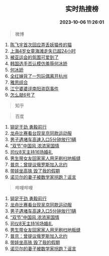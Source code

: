 <div align="center"><h2>实时热搜榜</h2><h4>2023-10-06 11:26:01</h4></div>

> 微博  

1. [陈飞宇首次回应弄丢妖猫传的猫](https://s.weibo.com/weibo?q=%23%E9%99%88%E9%A3%9E%E5%AE%87%E9%A6%96%E6%AC%A1%E5%9B%9E%E5%BA%94%E5%BC%84%E4%B8%A2%E5%A6%96%E7%8C%AB%E4%BC%A0%E7%9A%84%E7%8C%AB%23&t=31&band_rank=1&Refer=top)<br />
2. [上海4岁女童海滩走失已超24小时](https://s.weibo.com/weibo?q=%23%E4%B8%8A%E6%B5%B74%E5%B2%81%E5%A5%B3%E7%AB%A5%E6%B5%B7%E6%BB%A9%E8%B5%B0%E5%A4%B1%E5%B7%B2%E8%B6%8524%E5%B0%8F%E6%97%B6%23&t=31&band_rank=2&Refer=top)<br />
3. [被亚运会的氛围可爱到了](https://s.weibo.com/weibo?q=%23%E8%A2%AB%E4%BA%9A%E8%BF%90%E4%BC%9A%E7%9A%84%E6%B0%9B%E5%9B%B4%E5%8F%AF%E7%88%B1%E5%88%B0%E4%BA%86%23&t=31&band_rank=3&Refer=top)<br />
4. [韩国选手否认模仿羞辱何冰娇](https://s.weibo.com/weibo?q=%23%E9%9F%A9%E5%9B%BD%E9%80%89%E6%89%8B%E5%90%A6%E8%AE%A4%E6%A8%A1%E4%BB%BF%E7%BE%9E%E8%BE%B1%E4%BD%95%E5%86%B0%E5%A8%87%23&t=31&band_rank=4&Refer=top)<br />
5. [何冰娇](https://s.weibo.com/weibo?q=%E4%BD%95%E5%86%B0%E5%A8%87&t=31&band_rank=5&Refer=top)<br />
6. [全红婵背了一包玩偶离开杭州](https://s.weibo.com/weibo?q=%23%E5%85%A8%E7%BA%A2%E5%A9%B5%E8%83%8C%E4%BA%86%E4%B8%80%E5%8C%85%E7%8E%A9%E5%81%B6%E7%A6%BB%E5%BC%80%E6%9D%AD%E5%B7%9E%23&t=31&band_rank=6&Refer=top)<br />
7. [雅思组合](https://s.weibo.com/weibo?q=%E9%9B%85%E6%80%9D%E7%BB%84%E5%90%88&t=31&band_rank=7&Refer=top)<br />
8. [江宁婆婆评南阳盗窃事件](https://s.weibo.com/weibo?q=%E6%B1%9F%E5%AE%81%E5%A9%86%E5%A9%86%E8%AF%84%E5%8D%97%E9%98%B3%E7%9B%97%E7%AA%83%E4%BA%8B%E4%BB%B6&t=31&band_rank=8&Refer=top)<br />
9. [怎么就6号了](https://s.weibo.com/weibo?q=%23%E6%80%8E%E4%B9%88%E5%B0%B16%E5%8F%B7%E4%BA%86%23&t=31&band_rank=9&Refer=top)<br />

> 知乎  


> 百度  

1. [铆足干劲 勇毅前行](https://www.baidu.com/s?wd=%E9%93%86%E8%B6%B3%E5%B9%B2%E5%8A%B2+%E5%8B%87%E6%AF%85%E5%89%8D%E8%A1%8C&sa=fyb_news&rsv_dl=fyb_news)<br />
2. [龙舟比赛看台现吴京同款运动服](https://www.baidu.com/s?wd=%E9%BE%99%E8%88%9F%E6%AF%94%E8%B5%9B%E7%9C%8B%E5%8F%B0%E7%8E%B0%E5%90%B4%E4%BA%AC%E5%90%8C%E6%AC%BE%E8%BF%90%E5%8A%A8%E6%9C%8D&sa=fyb_news&rsv_dl=fyb_news)<br />
3. [男子遇堵车高速入口5分钟放行1辆](https://www.baidu.com/s?wd=%E7%94%B7%E5%AD%90%E9%81%87%E5%A0%B5%E8%BD%A6%E9%AB%98%E9%80%9F%E5%85%A5%E5%8F%A35%E5%88%86%E9%92%9F%E6%94%BE%E8%A1%8C1%E8%BE%86&sa=fyb_news&rsv_dl=fyb_news)<br />
4. [“双节”中国风 浓浓家国情](https://www.baidu.com/s?wd=%E2%80%9C%E5%8F%8C%E8%8A%82%E2%80%9D%E4%B8%AD%E5%9B%BD%E9%A3%8E+%E6%B5%93%E6%B5%93%E5%AE%B6%E5%9B%BD%E6%83%85&sa=fyb_news&rsv_dl=fyb_news)<br />
5. [司仪8天主持16场婚礼](https://www.baidu.com/s?wd=%E5%8F%B8%E4%BB%AA8%E5%A4%A9%E4%B8%BB%E6%8C%8116%E5%9C%BA%E5%A9%9A%E7%A4%BC&sa=fyb_news&rsv_dl=fyb_news)<br />
6. [男生带女友回家家人用牙刷扫地板缝](https://www.baidu.com/s?wd=%E7%94%B7%E7%94%9F%E5%B8%A6%E5%A5%B3%E5%8F%8B%E5%9B%9E%E5%AE%B6%E5%AE%B6%E4%BA%BA%E7%94%A8%E7%89%99%E5%88%B7%E6%89%AB%E5%9C%B0%E6%9D%BF%E7%BC%9D&sa=fyb_news&rsv_dl=fyb_news)<br />
7. [普京：曾提议俄罗斯加入北约](https://www.baidu.com/s?wd=%E6%99%AE%E4%BA%AC%EF%BC%9A%E6%9B%BE%E6%8F%90%E8%AE%AE%E4%BF%84%E7%BD%97%E6%96%AF%E5%8A%A0%E5%85%A5%E5%8C%97%E7%BA%A6&sa=fyb_news&rsv_dl=fyb_news)<br />
8. [带娃坐高铁 毁了我的假期](https://www.baidu.com/s?wd=%E5%B8%A6%E5%A8%83%E5%9D%90%E9%AB%98%E9%93%81+%E6%AF%81%E4%BA%86%E6%88%91%E7%9A%84%E5%81%87%E6%9C%9F&sa=fyb_news&rsv_dl=fyb_news)<br />
9. [诺贝尔的妻子被数学家拐跑？谣言](https://www.baidu.com/s?wd=%E8%AF%BA%E8%B4%9D%E5%B0%94%E7%9A%84%E5%A6%BB%E5%AD%90%E8%A2%AB%E6%95%B0%E5%AD%A6%E5%AE%B6%E6%8B%90%E8%B7%91%EF%BC%9F%E8%B0%A3%E8%A8%80&sa=fyb_news&rsv_dl=fyb_news)<br />

> 哔哩哔哩  

1. [铆足干劲 勇毅前行](https://www.baidu.com/s?wd=%E9%93%86%E8%B6%B3%E5%B9%B2%E5%8A%B2+%E5%8B%87%E6%AF%85%E5%89%8D%E8%A1%8C&sa=fyb_news&rsv_dl=fyb_news)<br />
2. [龙舟比赛看台现吴京同款运动服](https://www.baidu.com/s?wd=%E9%BE%99%E8%88%9F%E6%AF%94%E8%B5%9B%E7%9C%8B%E5%8F%B0%E7%8E%B0%E5%90%B4%E4%BA%AC%E5%90%8C%E6%AC%BE%E8%BF%90%E5%8A%A8%E6%9C%8D&sa=fyb_news&rsv_dl=fyb_news)<br />
3. [男子遇堵车高速入口5分钟放行1辆](https://www.baidu.com/s?wd=%E7%94%B7%E5%AD%90%E9%81%87%E5%A0%B5%E8%BD%A6%E9%AB%98%E9%80%9F%E5%85%A5%E5%8F%A35%E5%88%86%E9%92%9F%E6%94%BE%E8%A1%8C1%E8%BE%86&sa=fyb_news&rsv_dl=fyb_news)<br />
4. [“双节”中国风 浓浓家国情](https://www.baidu.com/s?wd=%E2%80%9C%E5%8F%8C%E8%8A%82%E2%80%9D%E4%B8%AD%E5%9B%BD%E9%A3%8E+%E6%B5%93%E6%B5%93%E5%AE%B6%E5%9B%BD%E6%83%85&sa=fyb_news&rsv_dl=fyb_news)<br />
5. [司仪8天主持16场婚礼](https://www.baidu.com/s?wd=%E5%8F%B8%E4%BB%AA8%E5%A4%A9%E4%B8%BB%E6%8C%8116%E5%9C%BA%E5%A9%9A%E7%A4%BC&sa=fyb_news&rsv_dl=fyb_news)<br />
6. [男生带女友回家家人用牙刷扫地板缝](https://www.baidu.com/s?wd=%E7%94%B7%E7%94%9F%E5%B8%A6%E5%A5%B3%E5%8F%8B%E5%9B%9E%E5%AE%B6%E5%AE%B6%E4%BA%BA%E7%94%A8%E7%89%99%E5%88%B7%E6%89%AB%E5%9C%B0%E6%9D%BF%E7%BC%9D&sa=fyb_news&rsv_dl=fyb_news)<br />
7. [普京：曾提议俄罗斯加入北约](https://www.baidu.com/s?wd=%E6%99%AE%E4%BA%AC%EF%BC%9A%E6%9B%BE%E6%8F%90%E8%AE%AE%E4%BF%84%E7%BD%97%E6%96%AF%E5%8A%A0%E5%85%A5%E5%8C%97%E7%BA%A6&sa=fyb_news&rsv_dl=fyb_news)<br />
8. [带娃坐高铁 毁了我的假期](https://www.baidu.com/s?wd=%E5%B8%A6%E5%A8%83%E5%9D%90%E9%AB%98%E9%93%81+%E6%AF%81%E4%BA%86%E6%88%91%E7%9A%84%E5%81%87%E6%9C%9F&sa=fyb_news&rsv_dl=fyb_news)<br />
9. [诺贝尔的妻子被数学家拐跑？谣言](https://www.baidu.com/s?wd=%E8%AF%BA%E8%B4%9D%E5%B0%94%E7%9A%84%E5%A6%BB%E5%AD%90%E8%A2%AB%E6%95%B0%E5%AD%A6%E5%AE%B6%E6%8B%90%E8%B7%91%EF%BC%9F%E8%B0%A3%E8%A8%80&sa=fyb_news&rsv_dl=fyb_news)<br />
